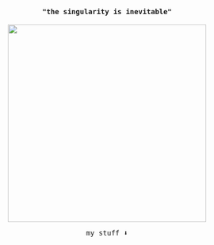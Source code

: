 <h4 align="center"><samp>"the singularity is inevitable"</samp></h4>

<p align="center">
  <img width="400px" src="https://media2.giphy.com/media/3oz8xydgKB8aH1fpok/giphy.gif">
</p>
<p align="center"><samp>
my stuff ⬇️  
  </samp>
</p>
